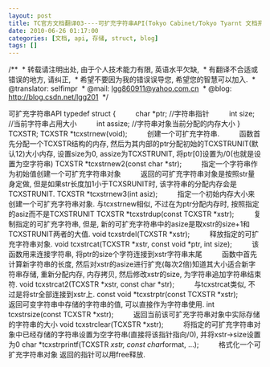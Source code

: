 ```yaml
---
layout: post
title: TC官方文档翻译03----可扩充字符串API(Tokyo Cabinet/Tokyo Tyarnt 文档系列)
date: 2010-06-26 01:17:00
categories: [文档, api, 存储, struct, blog]
tags: []
---
```

/**
 * 转载请注明出处, 由于个人技术能力有限, 英语水平欠缺,
 * 有翻译不合适或错误的地方, 请纠正,
 * 希望不要因为我的错误误导您, 希望您的智慧可以加入.
 * @translator: selfimpr
 * @mail: lgg860911@yahoo.com.cn
 * @blog: http://blog.csdn.net/lgg201
 */
 

可扩充字符串API
typedef struct {
         char
*ptr; //字符串指针
         int
size; //当前字符串占用大小
         int
assize; //字符串对象当前分配的内存大小
} TCXSTR;
TCXSTR *tcxstrnew(void);
         创建一个可扩充字符串.
         函数首先分配一个TCXSTR结构的内存, 然后为其内部的ptr分配初始的TCXSTRUNIT(默认12)大小内存, 设置size为0, assize为TCXSTRUNIT, 将ptr[0]设置为/0(也就是设置为空字符串)
TCXSTR *tcxstrnew2(const char *str);
         指定一个字符串作为初始值创建一个可扩充字符串对象
         返回的可扩充字符串对象是按照str量身定做, 但是如果str长度加1小于TCXSRUNIT时, 该字符串的分配内存会是TCXSTRUNIT.
TCXSTR *tcxstrnew3(int asiz);
         指定一个初始内存大小来创建一个可扩充字符串对象.
与tcxstrnew相似, 不过在为ptr分配内存时, 按照指定的asiz而不是TCXSTRUNIT
TCXSTR *tcxstrdup(const TCXSTR *xstr);
         复制指定的可扩充字符串, 但是, 新的可扩充字符串中的asize是取xstr的size+1和TCXSTRUNIT两者的大值.
void tcxstrdel(TCXSTR *xstr);
         释放指定的可扩充字符串对象.
void tcxstrcat(TCXSTR *xstr, const void
*ptr, int size);
         该函数用来连接字符串, 将ptr的size个字符连接到xstr字符串末尾
         函数中首先计算新字符串的长度, 然后对xstr的asize进行扩充(每次2倍)知道其大小适合新字符串存储, 重新分配内存, 内存拷贝, 然后修改xstr的size, 为字符串追加字符串结束符.
void tcxstrcat2(TCXSTR *xstr, const char
*str);
         与tcxstrcat类似, 不过是将str全部连接到xstr上.
const void *tcxstrptr(const TCXSTR *xstr);
         返回可变字符串中存储的字符串的值, 可以直接作为字符串使用.
int tcxstrsize(const TCXSTR *xstr);
         返回当前该可扩充字符串对象中实际存储的字符串的大小
void tcxstrclear(TCXSTR *xstr);
         将指定的可扩充字符串对象中已经存储的字符串设置为空字符串(直接将该指针指向/0), 并将xstr->size设置为0
char *tcxstrprintf(TCXSTR *xstr, const
char*format, …);
         格式化一个可扩充字符串对象
返回的指针可以用free释放.
 
